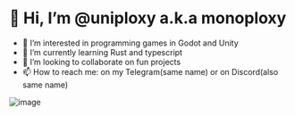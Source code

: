 # 👋 Hi, I’m @uniploxy a.k.a monoploxy

- 👀 I’m interested in programming games in Godot and Unity
- 🌱 I’m currently learning Rust and typescript
- 💞️ I’m looking to collaborate on fun projects
- 📫 How to reach me: on my Telegram(same name) or on Discord(also same name)

<!---
uniploxy/uniploxy is a ✨ special ✨ repository because its `README.md` (this file) appears on your GitHub profile.
You can click the Preview link to take a look at your changes.
--->

![image](https://github.com/uniploxy/uniploxy/assets/154221513/d96e2703-db5d-4ce4-b170-3eea6a71eac0)
